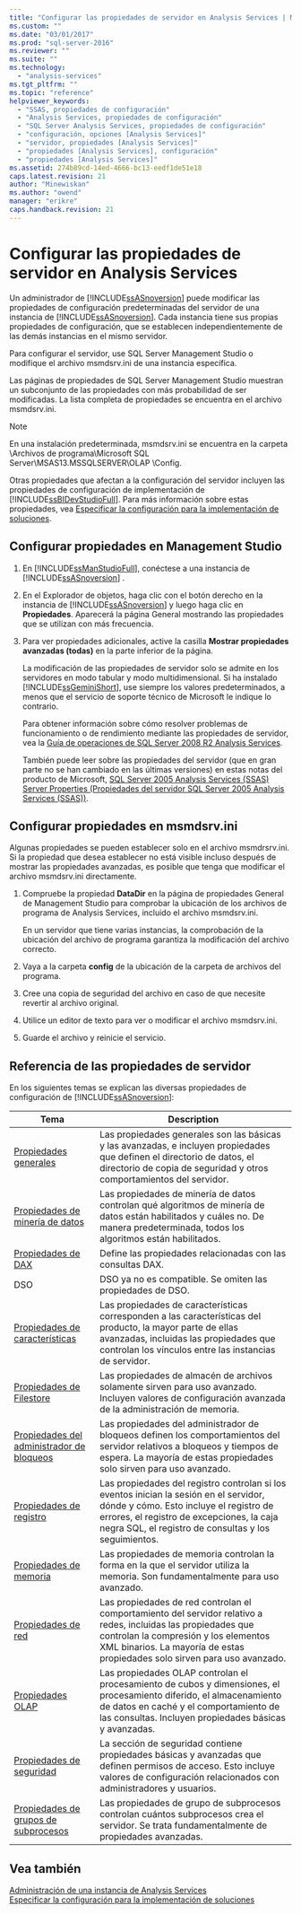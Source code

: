 ```yaml
---
title: "Configurar las propiedades de servidor en Analysis Services | Microsoft Docs"
ms.custom: ""
ms.date: "03/01/2017"
ms.prod: "sql-server-2016"
ms.reviewer: ""
ms.suite: ""
ms.technology: 
  - "analysis-services"
ms.tgt_pltfrm: ""
ms.topic: "reference"
helpviewer_keywords: 
  - "SSAS, propiedades de configuración"
  - "Analysis Services, propiedades de configuración"
  - "SQL Server Analysis Services, propiedades de configuración"
  - "configuración, opciones [Analysis Services]"
  - "servidor, propiedades [Analysis Services]"
  - "propiedades [Analysis Services], configuración"
  - "propiedades [Analysis Services]"
ms.assetid: 274b89cd-14ed-4666-bc13-eedf1de51e18
caps.latest.revision: 21
author: "Minewiskan"
ms.author: "owend"
manager: "erikre"
caps.handback.revision: 21
---
```

# Configurar las propiedades de servidor en Analysis Services
  Un administrador de [!INCLUDE[ssASnoversion](../../includes/ssasnoversion-md.md)] puede modificar las propiedades de configuración predeterminadas del servidor de una instancia de [!INCLUDE[ssASnoversion](../../includes/ssasnoversion-md.md)]. Cada instancia tiene sus propias propiedades de configuración, que se establecen independientemente de las demás instancias en el mismo servidor.  
  
 Para configurar el servidor, use SQL Server Management Studio o modifique el archivo msmdsrv.ini de una instancia específica.  
 
Las páginas de propiedades de SQL Server Management Studio muestran un subconjunto de las propiedades con más probabilidad de ser modificadas. La lista completa de propiedades se encuentra en el archivo msmdsrv.ini.   
  
> [!NOTE]  
>  En una instalación predeterminada, msmdsrv.ini se encuentra en la carpeta \Archivos de programa\Microsoft SQL Server\MSAS13.MSSQLSERVER\OLAP \Config.
> 
> Otras propiedades que afectan a la configuración del servidor incluyen las propiedades de configuración de implementación de [!INCLUDE[ssBIDevStudioFull](../../includes/ssbidevstudiofull-md.md)]. Para más información sobre estas propiedades, vea [Especificar la configuración para la implementación de soluciones](../../analysis-services/multidimensional-models/specifying-configuration-settings-for-solution-deployment.md).
 
##  <a name="bkmk_config"></a> Configurar propiedades en Management Studio 
  
1.  En [!INCLUDE[ssManStudioFull](../../includes/ssmanstudiofull-md.md)], conéctese a una instancia de [!INCLUDE[ssASnoversion](../../includes/ssasnoversion-md.md)] .  
  
2. En el Explorador de objetos, haga clic con el botón derecho en la instancia de [!INCLUDE[ssASnoversion](../../includes/ssasnoversion-md.md)] y luego haga clic en **Propiedades**. Aparecerá la página General mostrando las propiedades que se utilizan con más frecuencia.  

3.  Para ver propiedades adicionales, active la casilla **Mostrar propiedades avanzadas (todas)** en la parte inferior de la página.  
  
     La modificación de las propiedades de servidor solo se admite en los servidores en modo tabular y modo multidimensional. Si ha instalado [!INCLUDE[ssGeminiShort](../../includes/ssgeminishort-md.md)], use siempre los valores predeterminados, a menos que el servicio de soporte técnico de Microsoft le indique lo contrario.  
  
     Para obtener información sobre cómo resolver problemas de funcionamiento o de rendimiento mediante las propiedades de servidor, vea la [Guía de operaciones de SQL Server 2008 R2 Analysis Services](http://go.microsoft.com/fwlink/?LinkID=225539).  
  
     También puede leer sobre las propiedades del servidor (que en gran parte no se han cambiado en las últimas versiones) en estas notas del producto de Microsoft, [SQL Server 2005 Analysis Services (SSAS) Server Properties (Propiedades del servidor SQL Server 2005 Analysis Services (SSAS))](http://go.microsoft.com/fwlink/?LinkID=199102).    
  
##  <a name="bkmk_msmdsrvini"></a> Configurar propiedades en msmdsrv.ini
  Algunas propiedades se pueden establecer solo en el archivo msmdrsrv.ini. Si la propiedad que desea establecer no está visible incluso después de mostrar las propiedades avanzadas, es posible que tenga que modificar el archivo msmdsrv.ini directamente.
  
1.  Compruebe la propiedad **DataDir** en la página de propiedades General de Management Studio para comprobar la ubicación de los archivos de programa de Analysis Services, incluido el archivo msmdsrv.ini.

     En un servidor que tiene varias instancias, la comprobación de la ubicación del archivo de programa garantiza la modificación del archivo correcto.  
  
2.  Vaya a la carpeta **config** de la ubicación de la carpeta de archivos del programa.

3. Cree una copia de seguridad del archivo en caso de que necesite revertir al archivo original.  
  
4.  Utilice un editor de texto para ver o modificar el archivo msmdsrv.ini.  
  
5.  Guarde el archivo y reinicie el servicio.  
  
##  <a name="bkmk_ref"></a> Referencia de las propiedades de servidor  
  
 En los siguientes temas se explican las diversas propiedades de configuración de [!INCLUDE[ssASnoversion](../../includes/ssasnoversion-md.md)]:  
  
|Tema|Description|  
|-----------|-----------------|  
|[Propiedades generales](../../analysis-services/server-properties/general-properties.md)|Las propiedades generales son las básicas y las avanzadas, e incluyen propiedades que definen el directorio de datos, el directorio de copia de seguridad y otros comportamientos del servidor.|  
|[Propiedades de minería de datos](../../analysis-services/server-properties/data-mining-properties.md)|Las propiedades de minería de datos controlan qué algoritmos de minería de datos están habilitados y cuáles no. De manera predeterminada, todos los algoritmos están habilitados.| 
|[Propiedades de DAX](../../analysis-services/server-properties/dax-properties.md)|Define las propiedades relacionadas con las consultas DAX.|
|DSO|DSO ya no es compatible. Se omiten las propiedades de DSO.|  
|[Propiedades de características](../../analysis-services/server-properties/feature-properties.md)|Las propiedades de características corresponden a las características del producto, la mayor parte de ellas avanzadas, incluidas las propiedades que controlan los vínculos entre las instancias de servidor.|  
|[Propiedades de Filestore](../../analysis-services/server-properties/filestore-properties.md)|Las propiedades de almacén de archivos solamente sirven para uso avanzado. Incluyen valores de configuración avanzada de la administración de memoria.|  
|[Propiedades del administrador de bloqueos](../../analysis-services/server-properties/lock-manager-properties.md)|Las propiedades del administrador de bloqueos definen los comportamientos del servidor relativos a bloqueos y tiempos de espera. La mayoría de estas propiedades solo sirven para uso avanzado.|  
|[Propiedades de registro](../../analysis-services/server-properties/log-properties.md)|Las propiedades del registro controlan si los eventos inician la sesión en el servidor, dónde y cómo. Esto incluye el registro de errores, el registro de excepciones, la caja negra SQL, el registro de consultas y los seguimientos.|  
|[Propiedades de memoria](../../analysis-services/server-properties/memory-properties.md)|Las propiedades de memoria controlan la forma en la que el servidor utiliza la memoria. Son fundamentalmente para uso avanzado.|  
|[Propiedades de red](../../analysis-services/server-properties/network-properties.md)|Las propiedades de red controlan el comportamiento del servidor relativo a redes, incluidas las propiedades que controlan la compresión y los elementos XML binarios. La mayoría de estas propiedades solo sirven para uso avanzado.|  
|[Propiedades OLAP](../../analysis-services/server-properties/olap-properties.md)|Las propiedades OLAP controlan el procesamiento de cubos y dimensiones, el procesamiento diferido, el almacenamiento de datos en caché y el comportamiento de las consultas. Incluyen propiedades básicas y avanzadas.|  
|[Propiedades de seguridad](../../analysis-services/server-properties/security-properties.md)|La sección de seguridad contiene propiedades básicas y avanzadas que definen permisos de acceso. Esto incluye valores de configuración relacionados con administradores y usuarios.|  
|[Propiedades de grupos de subprocesos](../../analysis-services/server-properties/thread-pool-properties.md)|Las propiedades de grupo de subprocesos controlan cuántos subprocesos crea el servidor. Se trata fundamentalmente de propiedades avanzadas.|  
  
## Vea también  
 [Administración de una instancia de Analysis Services](../../analysis-services/instances/analysis-services-instance-management.md)   
 [Especificar la configuración para la implementación de soluciones](../../analysis-services/multidimensional-models/specifying-configuration-settings-for-solution-deployment.md)  
  
  